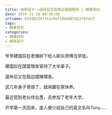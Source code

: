 ```yaml
---
title: 搞笑段子->退休后又在路边摆摊理发 | 糗事百科
date: 2019-11-18 06:36:08
urlname: 033362307fb1e9ef10b8807d22f07a57
tags: 
- 糗事百科
categories:
- 糗事百科
- 搞笑段子
---
```

爷爷建国前在老槐树下给人剃头师傅当学徒。

建国后在国营理发室待了大半辈子。

退休后又在路边摆摊理发。

这几年身子骨弱了，就闲置在家休养。

最近受到老伙伴怂恿，去参加了老年大学。

开学第一天回来，逢人便介绍自己的英文名叫Tony……


